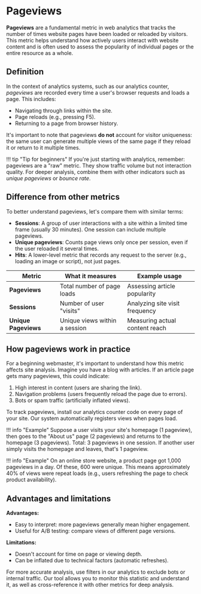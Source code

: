 # Pageviews

**Pageviews** are a fundamental metric in web analytics that tracks the number of times website pages have been loaded or reloaded by visitors. This metric helps understand how actively users interact with website content and is often used to assess the popularity of individual pages or the entire resource as a whole.

## Definition

In the context of analytics systems, such as our analytics counter, *pageviews* are recorded every time a user's browser requests and loads a page. This includes:

- Navigating through links within the site.
- Page reloads (e.g., pressing F5).
- Returning to a page from browser history.

It's important to note that pageviews **do not** account for visitor uniqueness: the same user can generate multiple views of the same page if they reload it or return to it multiple times.

!!! tip "Tip for beginners"
    If you're just starting with analytics, remember: pageviews are a "raw" metric. They show traffic volume but not interaction quality. For deeper analysis, combine them with other indicators such as *unique pageviews* or *bounce rate*.

## Difference from other metrics

To better understand pageviews, let's compare them with similar terms:

- **Sessions**: A group of user interactions with a site within a limited time frame (usually 30 minutes). One session can include multiple pageviews.
- **Unique pageviews**: Counts page views only once per session, even if the user reloaded it several times.
- **Hits**: A lower-level metric that records any request to the server (e.g., loading an image or script), not just pages.

| Metric | What it measures | Example usage |
|------------------|---------------------------------------|---------------------------------------|
| **Pageviews** | Total number of page loads | Assessing article popularity |
| **Sessions** | Number of user "visits" | Analyzing site visit frequency |
| **Unique Pageviews** | Unique views within a session | Measuring actual content reach |

## How pageviews work in practice

For a beginning webmaster, it's important to understand how this metric affects site analysis. Imagine you have a blog with articles. If an article page gets many pageviews, this could indicate:

1. High interest in content (users are sharing the link).
2. Navigation problems (users frequently reload the page due to errors).
3. Bots or spam traffic (artificially inflated views).

To track pageviews, install our analytics counter code on every page of your site. Our system automatically registers views when pages load.

!!! info "Example"
    Suppose a user visits your site's homepage (1 pageview), then goes to the "About us" page (2 pageviews) and returns to the homepage (3 pageviews). Total: 3 pageviews in one session. If another user simply visits the homepage and leaves, that's 1 pageview.

!!! info "Example"
    On an online store website, a product page got 1,000 pageviews in a day. Of these, 600 were unique. This means approximately 40% of views were repeat loads (e.g., users refreshing the page to check product availability).

## Advantages and limitations

**Advantages:**

- Easy to interpret: more pageviews generally mean higher engagement.
- Useful for A/B testing: compare views of different page versions.

**Limitations:**

- Doesn't account for time on page or viewing depth.
- Can be inflated due to technical factors (automatic refreshes).

For more accurate analysis, use filters in our analytics to exclude bots or internal traffic. Our tool allows you to monitor this statistic and understand it, as well as cross-reference it with other metrics for deep analysis.